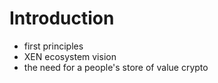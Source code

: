 # Introduction

* first principles
* XEN ecosystem vision
* the need for a people's store of value crypto
